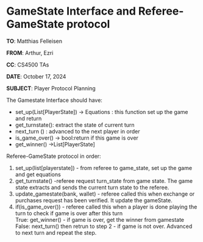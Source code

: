 # GameState  Interface and Referee-GameState protocol

**TO**: Matthias Felleisen

**FROM**: Arthur, Ezri

**CC**: CS4500 TAs

**DATE**: October 17, 2024

**SUBJECT**: Player Protocol Planning

The Gamestate Interface should have:<br>
- set_up(List[PlayerState]) -> Equations : this function set up the game and return
- get_turnstate(): extract the state of current turn 
- next_turn () : advanced to the next player in order
- is_game_over() -> bool:return if this game is over
- get_winner() ->List[PlayerState]

Referee-GameState protocol in order:
1. set_up(list[playerstate]) - from referee to game_state, set up the game and get equations
2. get_turnstate() -referee request turn_state from game state. The game state extracts and sends the current turn state to the referee.
3. update_gamestate(bank, wallet) - referee called this when exchange or purchases request has been verified. It update the gameState.
4. if(is_game_over()) - referee called this when a player is done playing the turn to check if game is over after this turn  
  True: get_winner()  - if game is over, get the winner from gamestate
  False:  next_turn() then retrun to step 2 - if game is not over. Advanced to next turn and repeat the step.



